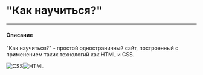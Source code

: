 # "Как научиться?"

---

#### Описание

"Как научиться?" - простой одностраничный сайт, построенный с применением таких технологий как HTML и CSS.

![CSS](https://img.shields.io/badge/CSS-black?style=for-the-badge&logo=css3&logoColor=blue)![HTML](https://img.shields.io/badge/HTML-black?style=for-the-badge&logo=html5)
